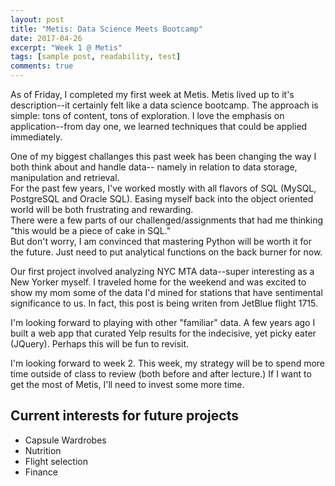 ```yaml
---
layout: post
title: "Metis: Data Science Meets Bootcamp"
date: 2017-04-26
excerpt: "Week 1 @ Metis"
tags: [sample post, readability, test]
comments: true
---
```


As of Friday, I completed my first week at Metis.  Metis
lived up to it's description--it certainly
felt like a data science bootcamp.  The approach is simple:
tons of content, tons of exploration.  I love the emphasis
on application--from day one, we learned techniques that 
could be applied immediately.


One of my biggest challanges this past week
has been changing the way I both think about and handle data--
namely in relation to data storage, manipulation and retrieval.  
For the past few years, I've worked mostly with all flavors of SQL 
(MySQL, PostgreSQL and Oracle SQL).  Easing myself back into 
the object oriented world will be both frustrating and rewarding.  
There were a few parts of our challenged/assignments
that had me thinking "this would be a piece of cake in SQL."  
But don't worry, I am convinced that mastering Python
will be worth it for the future.  Just need to put analytical 
functions on the back burner for now.


Our first project involved analyzing NYC MTA data--super interesting
as a New Yorker myself.  I traveled home for the weekend and
was excited to show my mom some of the data I'd mined for 
stations that have sentimental significance to us.  In fact, this
post is being writen from JetBlue flight 1715.


I'm looking forward to playing with other "familiar" data.  A few years ago
I built a web app that curated Yelp results for the indecisive, yet
picky eater (JQuery).  Perhaps this will be fun to revisit.


I'm looking forward to week 2.  This week, my strategy will be to spend
more time outside of class to review (both before and after lecture.)  If I want
to get the most of Metis, I'll need to invest some more time.  


## Current interests for future projects
* Capsule Wardrobes
* Nutrition
* Flight selection
* Finance

